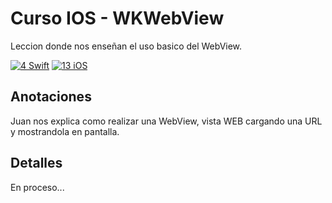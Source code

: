 # Curso IOS - WKWebView

Leccion donde nos enseñan el uso basico del WebView.

[![4 Swift](https://img.shields.io/badge/Swift-4-green.svg)](https://github.com/Naereen/badges)
[![13 iOS](https://img.shields.io/badge/iOS-13x+-blue.svg)](https://github.com/Naereen/badges)

## Anotaciones
Juan nos explica como realizar una WebView, vista WEB cargando una URL y mostrandola en pantalla. 

## Detalles
En proceso...
